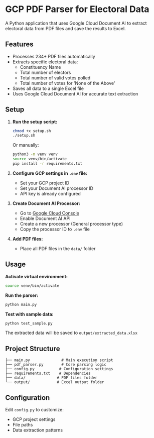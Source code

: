# GCP PDF Parser for Electoral Data

A Python application that uses Google Cloud Document AI to extract electoral data from PDF files and save the results to Excel.

## Features

- Processes 234+ PDF files automatically
- Extracts specific electoral data:
  - Constituency Name
  - Total number of electors
  - Total number of valid votes polled
  - Total number of votes for 'None of the Above'
- Saves all data to a single Excel file
- Uses Google Cloud Document AI for accurate text extraction

## Setup

1. **Run the setup script:**
   ```bash
   chmod +x setup.sh
   ./setup.sh
   ```
   
   Or manually:
   ```bash
   python3 -m venv venv
   source venv/bin/activate
   pip install -r requirements.txt
   ```

2. **Configure GCP settings in `.env` file:**
   - Set your GCP project ID
   - Set your Document AI processor ID
   - API key is already configured

3. **Create Document AI Processor:**
   - Go to [Google Cloud Console](https://console.cloud.google.com)
   - Enable Document AI API
   - Create a new processor (General processor type)
   - Copy the processor ID to `.env` file

4. **Add PDF files:**
   - Place all PDF files in the `data/` folder

## Usage

**Activate virtual environment:**
```bash
source venv/bin/activate
```

**Run the parser:**
```bash
python main.py
```

**Test with sample data:**
```bash
python test_sample.py
```

The extracted data will be saved to `output/extracted_data.xlsx`

## Project Structure

```
├── main.py              # Main execution script
├── pdf_parser.py        # Core parsing logic
├── config.py           # Configuration settings
├── requirements.txt    # Dependencies
├── data/              # PDF files folder
└── output/            # Excel output folder
```

## Configuration

Edit `config.py` to customize:
- GCP project settings
- File paths
- Data extraction patterns